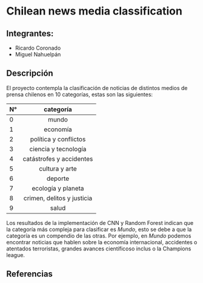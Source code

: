 # Chilean news media classification

## Integrantes:

- Ricardo Coronado
- Miguel Nahuelpán

## Descripción

El proyecto contempla la clasificación de noticias de distintos medios de prensa chilenos en 10 categorías, estas son las siguientes:

<div align="center">

|N° | categoría |
|---|:---------:|
|0|mundo|
|1|economía|
|2|política y conflictos|
|3|ciencia y tecnología|
|4|catástrofes y accidentes|
|5|cultura y arte|
|6|deporte|
|7|ecología y planeta|
|8|crimen, delitos y justicia|
|9|salud|
 
</div>

Los resultados de la implementación de CNN y Random Forest indican que la categoría más compleja para clasificar es _Mundo_, esto se debe a que la categoría es un compendio de las otras. Por ejemplo, en _Mundo_ podemos encontrar noticias que hablen sobre la economía internacional, accidentes o atentados terroristas, grandes avances científicoso inclus o la Champions league.

## Referencias

